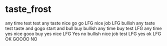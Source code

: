 # taste_frost
any time 
test
test
any taste
nice
go go
LFG
nice job
LFG
bullish
any
taste
test
taste
and
gogo
start
and
bull
buy
bullish
any time
buy
test
LFG
any time
yes
nice
gooo
buy
yes
nice
LFG
Yes
no
bullish
nice job
test
LFG
yes
ok
LFG
ΟΚ
GOOOO
NO
